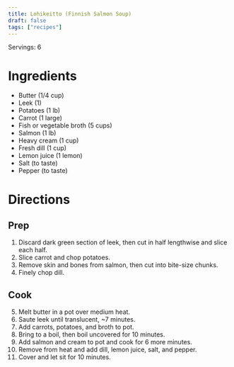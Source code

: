 ```yaml
---
title: Lohikeitto (Finnish Salmon Soup)
draft: false
tags: ["recipes"]
---
```


Servings: 6

# Ingredients
- Butter (1/4 cup)
- Leek (1)
- Potatoes (1 lb)
- Carrot (1 large)
- Fish or vegetable broth (5 cups)
- Salmon (1 lb)
- Heavy cream (1 cup)
- Fresh dill (1 cup)
- Lemon juice (1 lemon)
- Salt (to taste)
- Pepper (to taste)

# Directions
## Prep
1. Discard dark green section of leek, then cut in half lengthwise and slice each half.
2. Slice carrot and chop potatoes.
3. Remove skin and bones from salmon, then cut into bite-size chunks.
4. Finely chop dill.
## Cook
5. Melt butter in a pot over medium heat.
6. Saute leek until translucent, ~7 minutes.
7. Add carrots, potatoes, and broth to pot.
8. Bring to a boil, then boil uncovered for 10 minutes.
9. Add salmon and cream to pot and cook for 6 more minutes.
10. Remove from heat and add dill, lemon juice, salt, and pepper.
11. Cover and let sit for 10 minutes.